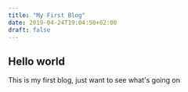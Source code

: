 ```yaml
---
title: "My First Blog"
date: 2019-04-24T19:04:50+02:00
draft: false
---
```


## Hello world

This is my first blog, just want to see what's going on

